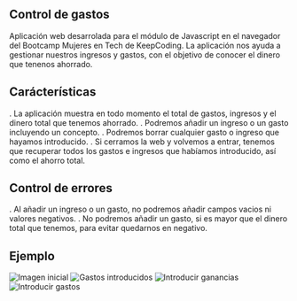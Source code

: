 ## Control de gastos
Aplicación web desarrolada para el módulo de Javascript en el navegador del Bootcamp Mujeres en Tech de KeepCoding.
La aplicación nos ayuda a gestionar nuestros ingresos y gastos, con el objetivo de conocer el dinero que tenenos ahorrado.

## Carácterísticas
. La aplicación muestra en todo momento el total de gastos, ingresos y el dinero total que tenemos ahorrado.
. Podremos añadir un ingreso o un gasto incluyendo un concepto.
. Podremos borrar cualquier gasto o ingreso que hayamos introducido.
. Si cerramos la web y volvemos a entrar, tenemos que recuperar todos los gastos e ingresos que habíamos introducido, así como el ahorro total.

## Control de errores
. Al añadir un ingreso o un gasto, no podremos añadir campos vacios ni valores negativos.
. No podremos añadir un gasto, si es mayor que el dinero total que tenemos, para evitar quedarnos en negativo. 

## Ejemplo

![Imagen inicial](.imgs/example.JPG)
![Gastos introducidos](.imgs/example1.JPG)
![Introducir ganancias](.imgs/example2.JPG)
![Introducir gastos](.imgs/example3.JPG)
